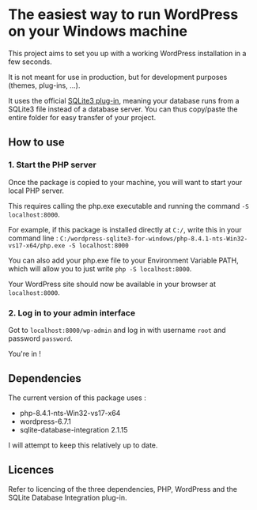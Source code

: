 # The easiest way to run WordPress on your Windows machine

This project aims to set you up with a working WordPress installation in a few seconds.

It is not meant for use in production, but for development purposes (themes, plug-ins, ...).

It uses the official [SQLite3 plug-in](https://wordpress.org/plugins/sqlite-database-integration/), meaning your database runs from a SQLite3 file instead of a database server. You can thus copy/paste the entire folder for easy transfer of your project.

## How to use

### 1. Start the PHP server 

Once the package is copied to your machine, you will want to start your local PHP server.

This requires calling the php.exe executable and running the command `-S localhost:8000`.

For example, if this package is installed directly at `C:/`, write this in your command line :
`C:/wordpress-sqlite3-for-windows/php-8.4.1-nts-Win32-vs17-x64/php.exe -S localhost:8000`

You can also add your php.exe file to your Environment Variable PATH, which will allow you to just write `php -S localhost:8000`.

Your WordPress site should now be available in your browser at `localhost:8000`.

### 2. Log in to your admin interface

Got to `localhost:8000/wp-admin` and log in with username `root` and password `password`.

You're in !

## Dependencies

The current version of this package uses :
* php-8.4.1-nts-Win32-vs17-x64
* wordpress-6.7.1
* sqlite-database-integration 2.1.15

I will attempt to keep this relatively up to date.

## Licences

Refer to licencing of the three dependencies, PHP, WordPress and the SQLite Database Integration plug-in.